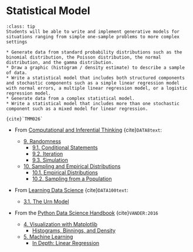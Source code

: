 # Statistical Model

```{admonition} Learning Outcome
:class: tip
Students will be able to write and implement generative models for situations ranging from simple one-sample problems to more complex settings
```

```{admonition} Sample Tasks
* Generate data from standard probability distributions such as the binomial distribution, the Poisson distribution, the normal distribution, and the gamma distribution.
* Draw a graphic (histogram / density estimate) to describe a sample of data.
* Write a statistical model that includes both structured components and stochastic components such as a simple linear regression model with normal errors, a multiple linear regression model, or a logistic regression model.
* Generate data from a complex statistical model.
* Write a statistical model that includes more than one stochastic component such as a mixed model for linear regression.

{cite}`TMM026`
```
* From [Computational and Inferential Thinking](https://inferentialthinking.com/chapters/intro.html) {cite}`DATA8text`:
  - [9. Randomness](https://inferentialthinking.com/chapters/09/Randomness.html)
    * [9.1. Conditional Statements](https://inferentialthinking.com/chapters/09/1/Conditional_Statements.html)
    * [9.2. Iteration](https://inferentialthinking.com/chapters/09/2/Iteration.html)
    * [9.3. Simulation](https://inferentialthinking.com/chapters/09/3/Simulation.html)
  - [10. Sampling and Empirical Distributions](https://inferentialthinking.com/chapters/10/Sampling_and_Empirical_Distributions.html)
    * [10.1. Empirical Distributions](https://inferentialthinking.com/chapters/10/1/Empirical_Distributions.html)
    * [10.2. Sampling from a Population](https://inferentialthinking.com/chapters/10/2/Sampling_from_a_Population.html)

* From [Learning Data Science](http://www.textbook.ds100.org/intro.html) {cite}`DATA100text`:
  * [3.1. The Urn Model](http://www.textbook.ds100.org/ch/03/theory_urn.html)

	
* From the [Python Data Science Handbook](https://jakevdp.github.io/PythonDataScienceHandbook/) {cite}`VANDER:2016`
  * [4. Visualization with Matplotlib](https://jakevdp.github.io/PythonDataScienceHandbook/04.00-introduction-to-matplotlib.html)
    * [Histograms, Binnings, and Density](https://jakevdp.github.io/PythonDataScienceHandbook/04.05-histograms-and-binnings.html)
  * [5. Machine Learning](https://jakevdp.github.io/PythonDataScienceHandbook/05.00-machine-learning.html)
	* [In Depth: Linear Regression](https://jakevdp.github.io/PythonDataScienceHandbook/05.06-linear-regression.html)  
	
